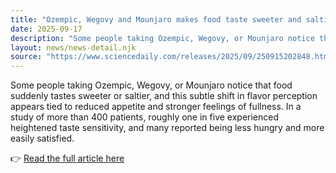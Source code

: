 ```yaml
---
title: "Ozempic, Wegovy and Mounjaro makes food taste sweeter and saltier, and that may quiet cravings"
date: 2025-09-17
description: "Some people taking Ozempic, Wegovy, or Mounjaro notice that food suddenly tastes sweeter or saltier, and this subtle shift in flavor perception appears tied to reduced appetite and stronger feelings of fullness. In a study of more than 400 patients, roughly one in five experienced heightened taste sensitivity, and many reported being less hungry and more easily satisfied."
layout: news/news-detail.njk
source: "https://www.sciencedaily.com/releases/2025/09/250915202848.htm"
---
```


Some people taking Ozempic, Wegovy, or Mounjaro notice that food suddenly tastes sweeter or saltier, and this subtle shift in flavor perception appears tied to reduced appetite and stronger feelings of fullness. In a study of more than 400 patients, roughly one in five experienced heightened taste sensitivity, and many reported being less hungry and more easily satisfied.

👉 [Read the full article here](https://www.sciencedaily.com/releases/2025/09/250915202848.htm)
